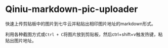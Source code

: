 # Qiniu-markdown-pic-uploader

快速上传剪贴板中的图片到七牛云并粘贴出相印图片地址的markdown形式。

利用各种截图方式或`Ctrl + C`将图片放到剪贴板，然后ctrl+shift+v触发热键，粘贴出图片地址。
